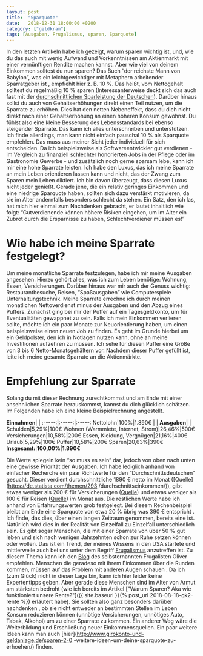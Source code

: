 ```yaml
---
layout: post
title:  "Sparquote"
date:   2018-12-31 18:00:00 +0200
category: ["geldkram"]
tags: [Ausgaben, Frugalismus, sparen, Sparquote]
---
```


In den letzten Artikeln habe ich gezeigt, warum sparen wichtig ist, und, wie du das auch mit wenig Aufwand und Vorkenntnissen am Aktienmarkt mit einer vernünftigen Rendite machen kannst. Aber wie viel von deinem Einkommen solltest du nun sparen? 
Das Buch “der reichste Mann von Babylon”, was ein leichtgewichtiger mit Metaphern arbeitender Sparratgeber ist
, empfiehlt hier z. B. 10 %. Das heißt, vom Nettogehalt solltest du regelmäßig 10 % sparen (Interessanterweise deckt sich das auch fast mit der [durchschnittlichen Sparleistung der Deutschen](https://www.tagesgeldvergleich.net/statistiken/sparquote.html)). Darüber hinaus sollst du auch von Gehaltserhöhungen direkt einen Teil nutzen, um die Sparrate zu erhöhen. Dies hat den netten Nebeneffekt, dass du dich nicht direkt nach einer Gehaltserhöhung an einen höheren Konsum gewöhnst. Du fühlst also eine kleine Besserung des Lebensstandards bei ebenso steigender Sparrate. Das kann ich alles unterschreiben und unterstützen. 
Ich finde allerdings, man kann nicht einfach pauschal 10 % als Sparquote empfehlen. Das muss aus meiner Sicht jeder individuell für sich entscheiden. Da ich beispielsweise als Softwareentwickler gut verdienen - im Vergleich zu finanziell schlechter honorierten Jobs in der Pflege oder im Gastronomie Gewerbe - und zusätzlich noch gerne sparsam lebe, kann ich mir eine hohe Sparrate leisten. Ich habe den Luxus, das ich meine Sparrate an mein Leben orientieren lassen kann und nicht, das der Zwang zum Sparen mein Leben diktiert. Ich bin davon überzeugt, dass diesen Luxus nicht jeder genießt. Gerade jene, die ein relativ geringes Einkommen und eine niedrige Sparquote haben, sollten sich dazu verstärkt motivieren, da sie im Alter andernfalls besonders schlecht da stehen. Ein Satz, den ich las, hat mich hier einmal zum Nachdenken gebracht, er lautet inhaltlich wie folgt: “Gutverdienende können höhere Risiken eingehen, um im Alter ein Zubrot durch die Ersparnisse zu haben, Schlechtverdiener müssen es!”

# Wie habe ich meine Sparrate festgelegt?

Um meine monatliche Sparrate festzulegen, habe ich mir meine Ausgaben angesehen. Hierzu gehört alles, was ich zum Leben benötige: Wohnung, Essen, Versicherungen. Darüber hinaus war mir auch der Genuss wichtig: Restaurantbesuche, Reisen, “Spaßausgaben” wie Computerspiele Unterhaltungstechnik. Meine Sparrate errechne ich durch meinen monatlichen Nettoverdienst minus der Ausgaben und den Abzug eines Puffers. Zunächst ging bei mir der Puffer auf ein Tagesgeldkonto, um für Eventualitäten gewappnet zu sein. Falls ich mein Einkommen verlieren sollte, möchte ich ein paar Monate zur Neuorientierung haben, um einen beispielsweise einen neuen Job zu finden. Es geht im Grunde hierbei um ein Geldpolster, den ich in Notlagen nutzen kann, ohne an meine Investitionen aufzehren zu müssen. Ich sehe für diesen Puffer eine Größe von 3 bis 6 Netto-Monatsgehältern vor. Nachdem dieser Puffer gefüllt ist, leite ich meine gesamte Sparrate an die Aktienmärkte.

# Empfehlung zur Sparrate

Solang du mit dieser Rechnung zurechtkommst und am Ende mit einer ansehnlichen Sparrate herauskommst, kannst du dich glücklich schätzen. Im Folgenden habe ich eine kleine Beispielrechnung angestellt.

**Einnahmen**| | 
:-----:|:-----:|:-----:
Nettolohn|100%|1.890€
 | | 
**Ausgaben**| | 
Schulden|5,29%|100€
Wohnen (Warmmiete, Internet, Strom)|26,46%|500€
Versicherungen|10,58%|200€
Essen, Kleidung, Vergnügen|21,16%|400€
Urlaub|5,29%|100€
Puffer|10,58%|200€
Sparen|20,63%|390€
**Insgesamt:**|**100,00%**|**1.890€**

Die Werte spiegeln kein “so muss es sein” dar, jedoch von oben nach unten eine gewisse Priorität der Ausgaben. Ich
 habe lediglich anhand von einfacher Recherche ein paar Richtwerte für den “Durchschnittsdeutschen” gesucht. Dieser
  verdient durchschnittliche 1890 € netto im Monat ([Quelle](https://de.statista.com/themen/293
  /durchschnittseinkommen/)), gibt etwas weniger als 200 € für Versicherungen ([Quelle](https://www.handelsblatt.com/finanzen/vorsorge/versicherung/europaweiter-vergleich-jeder-deutsche-zahlt-2219-euro-im-jahr-fuer-versicherungen/9506130.html?ticket=ST-3460887-fV6b2mnDYC4YIT9dUQW9-ap1)) und
   etwas weniger als 100 € für Reisen ([Quelle](https://www.sueddeutsche.de/geld/tourismus-oma-packt-die-koffer-1.2335580)) im Monat aus. Die restlichen Werte habe ich anhand von
    Erfahrungswerten
    grob festgelegt. Bei diesem Rechenbeispiel bleibt am Ende eine Sparquote von etwa 20 % übrig was 390 € entspricht
    . Ich finde, das dies, über einen langen Zeitraum genommen, bereits eine ist. Natürlich wird dies in der Realität
     von Einzelfall zu Einzelfall unterschiedlich sein. Es gibt sogar Menschen, die mit einer Sparrate von über 50 % gut leben und sich nach wenigen Jahrzehnten schon zur Ruhe setzen können oder wollen. Das ist ein Trend, der meines Wissens in den USA startete und mittlerweile auch bei uns unter dem Begriff [Frugalismus](https://de.wikipedia.org/wiki/Bescheidenheit#Frugalismus) anzutreffen ist. Zu diesem Thema kann ich den [Blog](https://frugalisten.de/) des selbsternannten Frugalisten Oliver empfehlen.
Menschen die geradeso mit ihrem Einkommen über die Runden kommen, müssen auf das Problem mit anderen Augen schauen
. Da ich (zum Glück) nicht in dieser Lage bin, kann ich hier leider keine Expertentipps geben. Aber gerade diese
 Menschen sind im Alter von Armut am stärksten bedroht (wie ich bereits im Artikel ["Warum Sparen? Aka wie
  funktioniert unsere Rente?"]({{ site.baseurl }}{% post_url 2018-08-18-gk2-rente %}) erläutert habe). Sie sollten also ganz
  besonders
  darüber nachdenken
 , ob sie nicht entweder an bestimmten Stellen im Leben Konsum reduzieren können (unnötige Versicherungen, unnötiges
  Auto, Tabak, Alkohol) um zu einer Sparrate zu kommen. Ein anderer Weg wäre die Weiterbildung und Erschließung neuer
   Einkommensquellen. Ein paar weitere Ideen kann man auch [hier](http://www.girokonto-und-geldanlage.de/sparen-2-0
   -weitere-ideen-um-deine-sparquote-zu-erhoehen/) finden.